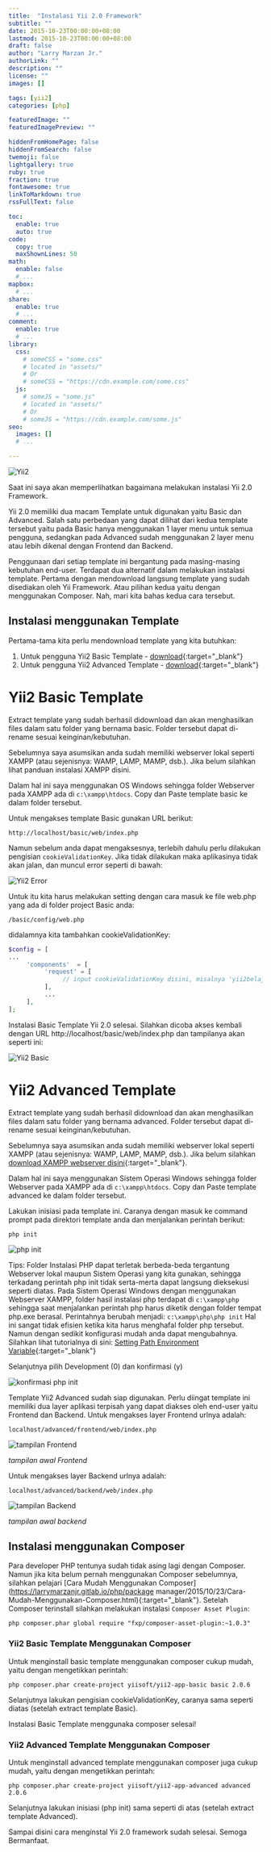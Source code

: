 ```yaml
---
title:  "Instalasi Yii 2.0 Framework"
subtitle: ""
date: 2015-10-23T00:00:00+08:00
lastmod: 2015-10-23T00:00:00+08:00
draft: false 
author: "Larry Marzan Jr."
authorLink: ""
description: ""
license: ""
images: []

tags: [yii2]
categories: [php]

featuredImage: ""
featuredImagePreview: ""

hiddenFromHomePage: false
hiddenFromSearch: false
twemoji: false
lightgallery: true
ruby: true
fraction: true
fontawesome: true
linkToMarkdown: true
rssFullText: false

toc:
  enable: true
  auto: true
code:
  copy: true
  maxShownLines: 50
math:
  enable: false
  # ...
mapbox:
  # ...
share:
  enable: true
  # ...
comment:
  enable: true
  # ...
library:
  css:
    # someCSS = "some.css"
    # located in "assets/"
    # Or
    # someCSS = "https://cdn.example.com/some.css"
  js:
    # someJS = "some.js"
    # located in "assets/"
    # Or
    # someJS = "https://cdn.example.com/some.js"
seo:
  images: []
  # ...

---
```


![Yii2](https://1.bp.blogspot.com/-htYx9pASWbQ/VirsysuRT1I/AAAAAAAAFXI/mLEuJ8GfMr8/s1600/yii2framework-logo.jpg)

Saat ini saya akan memperlihatkan bagaimana melakukan instalasi Yii 2.0 Framework.

Yii 2.0 memiliki dua macam Template untuk digunakan yaitu Basic dan Advanced. Salah satu perbedaan yang dapat dilihat dari kedua template tersebut yaitu pada Basic hanya menggunakan 1 layer menu untuk semua pengguna, sedangkan pada Advanced sudah menggunakan 2 layer menu atau lebih dikenal dengan Frontend dan Backend.

Penggunaan dari setiap template ini bergantung pada masing-masing kebutuhan end-user. Terdapat dua alternatif dalam melakukan instalasi template. Pertama dengan mendownload langsung template yang sudah disediakan oleh Yii Framework. Atau pilihan kedua yaitu dengan menggunakan Composer. Nah, mari kita bahas kedua cara tersebut.
## Instalasi menggunakan Template
Pertama-tama kita perlu mendownload template yang kita butuhkan:
1. Untuk pengguna Yii2 Basic Template - [download](https://github.com/yiisoft/yii2/releases/download/2.0.6/yii-basic-app-2.0.6.tgz){:target="_blank"}
2. Untuk pengguna Yii2 Advanced Template - [download](https://github.com/yiisoft/yii2/releases/download/2.0.6/yii-advanced-app-2.0.6.tgz){:target="_blank"}

# Yii2 Basic Template
Extract template yang sudah berhasil didownload dan akan menghasilkan files dalam satu folder yang bernama basic. Folder tersebut dapat di-rename sesuai keinginan/kebutuhan.

Sebelumnya saya asumsikan anda sudah memiliki webserver lokal seperti XAMPP (atau sejenisnya: WAMP, LAMP, MAMP, dsb.). Jika belum silahkan lihat panduan instalasi XAMPP disini.

Dalam hal ini saya menggunakan OS Windows sehingga folder Webserver pada XAMPP ada di `c:\xampp\htdocs`. Copy dan Paste template basic ke dalam folder tersebut.

Untuk mengakses template Basic gunakan URL berikut:
```
http://localhost/basic/web/index.php
```

Namun sebelum anda dapat mengaksesnya, terlebih dahulu perlu dilakukan pengisian `cookieValidationKey`. Jika tidak dilakukan maka aplikasinya tidak akan jalan, dan muncul error seperti di bawah:

![Yii2 Error](https://1.bp.blogspot.com/-tSzB6EfyQiQ/VjiDAL0kSxI/AAAAAAAAFb0/FTs_1eltQGA/s640/basic_configure_cookieValidationKey.png)

Untuk itu kita harus melakukan setting dengan cara masuk ke file web.php yang ada di folder project Basic anda:
```
/basic/config/web.php
```

didalamnya kita tambahkan cookieValidationKey:
```php
$config = [
...
     'components'  = [
          'request' = [
               // input cookieValidationKey disini, misalnya 'yii2belajar' :)                    'cookieValidationKey' => 'yii2belajar',
          ],
          ...
     ],
];
```
Instalasi Basic Template Yii 2.0 selesai. Silahkan dicoba akses kembali dengan URL http://localhost/basic/web/index.php dan tampilanya akan seperti ini:

![Yii2 Basic](https://4.bp.blogspot.com/--ggOfefrRm4/VilVaZpPZNI/AAAAAAAAFUI/wkscbuXwBVM/s640/tampilan_awal_frontend.png)

# Yii2 Advanced Template
Extract template yang sudah berhasil didownload dan akan menghasilkan files dalam satu folder yang bernama advanced. Folder tersebut dapat di-rename sesuai keinginan/kebutuhan.

Sebelumnya saya asumsikan anda sudah memiliki webserver lokal seperti XAMPP (atau sejenisnya: WAMP, LAMP, MAMP, dsb.). Jika belum silahkan [download XAMPP webserver disini](https://www.apachefriends.org/download.html){:target="_blank"}.

Dalam hal ini saya menggunakan Sistem Operasi Windows sehingga folder Webserver pada XAMPP ada di `c:\xampp\htdocs`. Copy dan Paste template advanced ke dalam folder tersebut.

Lakukan inisiasi pada template ini. Caranya dengan masuk ke command prompt pada direktori template anda dan menjalankan perintah berikut:
```
php init
```
![php init](https://3.bp.blogspot.com/-XHCbIJhWU4w/VilUo6lEIzI/AAAAAAAAFTs/jOX5L3WgR80/s1600/php_init.png)

Tips:
Folder Instalasi PHP dapat terletak berbeda-beda tergantung Webserver lokal maupun Sistem Operasi yang kita gunakan, sehingga terkadang perintah php init tidak serta-merta dapat langsung dieksekusi seperti diatas. Pada Sistem Operasi Windows dengan menggunakan Webserver XAMPP, folder hasil instalasi php terdapat di `c:\xampp\php` sehingga saat menjalankan perintah php harus diketik dengan folder tempat php.exe berasal. Perintahnya berubah menjadi: `c:\xampp\php\php init` Hal ini sangat tidak efisien ketika kita harus menghafal folder php tersebut. Namun dengan sedikit konfigurasi mudah anda dapat mengubahnya. Silahkan lihat tutorialnya di sini: [Setting Path Environment Variable](#){:target="_blank"}

Selanjutnya pilih Development (0) dan konfirmasi (y)

![konfirmasi php init](https://2.bp.blogspot.com/-s6h3CetynpY/VilVXawxDlI/AAAAAAAAFT0/GE39JbpZwAc/s1600/choose_0_development.png)

Template Yii2 Advanced sudah siap digunakan. Perlu diingat template ini memiliki dua layer aplikasi terpisah yang dapat diakses oleh end-user yaitu Frontend dan Backend. Untuk mengakses layer Frontend urlnya adalah:
```
localhost/advanced/frontend/web/index.php
 ```
![tampilan Frontend](https://4.bp.blogspot.com/--ggOfefrRm4/VilVaZpPZNI/AAAAAAAAFUI/wkscbuXwBVM/s640/tampilan_awal_frontend.png)

*tampilan awal Frontend*

Untuk mengakses layer Backend urlnya adalah:
```
localhost/advanced/backend/web/index.php
```
![tampilan Backend](https://1.bp.blogspot.com/-KcvhW0Ty-XQ/VilVaE8bl9I/AAAAAAAAFUE/wnbiyZ4IfEE/s640/tampilan_awal_backend.png)

*tampilan awal backend*

## Instalasi menggunakan Composer

Para developer PHP tentunya sudah tidak asing lagi dengan Composer. Namun jika kita belum pernah menggunakan Composer sebelumnya, silahkan pelajari [Cara Mudah Menggunakan Composer](https://larrymarzanjr.gitlab.io/php/package manager/2015/10/23/Cara-Mudah-Menggunakan-Composer.html){:target="_blank"}. Setelah Composer terinstall silahkan melakukan instalasi `Composer Asset Plugin`:
```
php composer.phar global require "fxp/composer-asset-plugin:~1.0.3"
```

### Yii2 Basic Template Menggunakan Composer
Untuk menginstall basic template menggunakan composer cukup mudah, yaitu dengan mengetikkan perintah:
```
php composer.phar create-project yiisoft/yii2-app-basic basic 2.0.6
```
Selanjutnya lakukan pengisian cookieValidationKey, caranya sama seperti diatas (setelah extract template Basic).

Instalasi Basic Template menggunaka composer selesai!

### Yii2 Advanced Template Menggunakan Composer
Untuk menginstall advanced template menggunakan composer juga cukup mudah, yaitu dengan mengetikkan perintah:
```
php composer.phar create-project yiisoft/yii2-app-advanced advanced 2.0.6
```
Selanjutnya lakukan inisiasi (php init) sama seperti di atas (setelah extract template Advanced).

Sampai disini cara menginstal Yii 2.0 framework sudah selesai. Semoga Bermanfaat.
